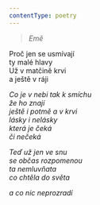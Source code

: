 ```yaml
---
contentType: poetry
---
```


<section>

> 

> _Emě_

Proč jen se usmívají  
ty malé hlavy  
Už v matčině krvi  
a ještě v ráji

_Co je v nebi tak k smíchu  
že ho znají  
ještě i potmě a v krvi  
lásky i nelásky  
která je čeká  
či nečeká_

</section>

<section>

_Teď už jen ve snu  
se občas rozpomenou  
ta nemluvňata  
co chtěla do světa_

</section>

<section>

_a co nic neprozradí_

</section>
